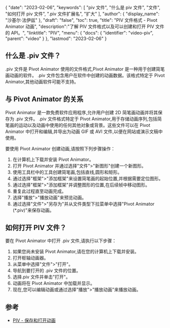 {
"date": "2023-02-06",
  "keywords": [
"piv 文件",
"什么是 piv 文件",
"文件",
"如何打开 piv 文件",
".piv 文件扩展名",
"扩大"
],
  "author": {
"display_name": "沙基尔·法伊兹"
},
"draft": "false",
"toc": true,
"title": "PIV 文件格式 - Pivot Animator 动画",
  "description":"了解 PIV 文件格式以及可以创建和打开 PIV 文件的 API。",
"linktitle": "PIV",
  "menu": {
    "docs": {
      "identifier": "video-piv",
"parent": "video"
}
},
"lastmod": "2023-02-06"
}

## 什么是 .piv 文件？

.piv 文件是 Pivot Animator 使用的文件格式,Pivot Animator 是一种用于创建简笔画动画的软件。 .piv 文件包含用户在软件中创建的动画数据。该格式特定于 Pivot Animator,其他动画软件可能不支持。

## 与 Pivot Animator 的关系

Pivot Animator 是一款免费软件应用程序,允许用户创建 2D 简笔画动画并将其保存为 .piv 文件。 .piv 文件格式特定于 Pivot Animator,用于存储动画序列,包括简笔画的运动以及动画中使用的任何其他对象或背景。这些文件可以在 Pivot Animator 中打开和编辑,并导出为动画 GIF 或 AVI 文件,以便在网站或演示文稿中使用。

要使用 Pivot Animator 创建动画,请按照下列步骤操作：

1. 在计算机上下载并安装 Pivot Animator。
2. 打开 Pivot Animator 并通过选择"文件">"新图形"创建一个新图形。
3. 使用工具栏中的工具创建简笔画,包括直线,圆形和矩形。
4. 通过选择"框架">"添加框架"来设置简笔画的起始位置,并根据需要定位图形。
5. 通过选择"框架">"添加框架"并调整图形的位置,在后续帧中移动图形。
6. 重复此过程直至动画完成。
7. 选择"播放">"播放动画"来预览动画。
8. 通过选择"文件">"另存为"并从文件类型下拉菜单中选择"Pivot Animator (*.piv)"来保存动画。

## 如何打开 PIV 文件？

要在 Pivot Animator 中打开 .piv 文件,请执行以下步骤：

1. 如果您尚未安装 Pivot Animator,请在您的计算机上下载并安装。
2. 打开枢轴动画器。
3. 从菜单中选择"文件">"打开"。
4. 导航到要打开的 .piv 文件的位置。
5. 选择.piv 文件并单击"打开"。
6. 动画将在 Pivot Animator 中加载并显示。
7. 现在,您可以编辑动画或通过选择"播放">"播放动画"来播放动画。

## 参考
* [PIV - 保存和打开动画](https://pivotanimator.net/help4-2/saving___opening_animations.htm)

